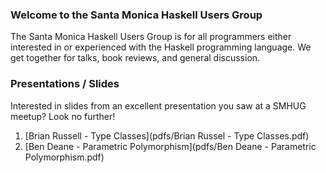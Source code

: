 ### Welcome to the Santa Monica Haskell Users Group

The Santa Monica Haskell Users Group is for all programmers either interested in or experienced with the Haskell programming language. We get together for talks, book reviews, and general discussion.

### Presentations / Slides

Interested in slides from an excellent presentation you saw at a SMHUG meetup? Look no further!

1. [Brian Russell - Type Classes](pdfs/Brian Russel - Type Classes.pdf)
1. [Ben Deane - Parametric Polymorphism](pdfs/Ben Deane - Parametric Polymorphism.pdf)
